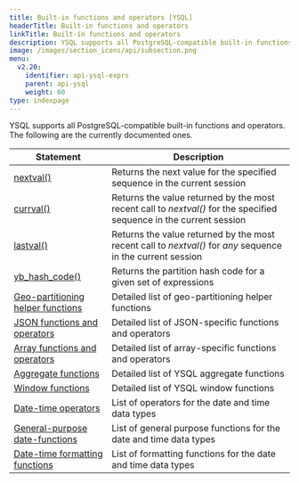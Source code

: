 ```yaml
---
title: Built-in functions and operators [YSQL]
headerTitle: Built-in functions and operators
linkTitle: Built-in functions and operators
description: YSQL supports all PostgreSQL-compatible built-in functions and operators.
image: /images/section_icons/api/subsection.png
menu:
  v2.20:
    identifier: api-ysql-exprs
    parent: api-ysql
    weight: 60
type: indexpage
---
```


YSQL supports all PostgreSQL-compatible built-in functions and operators. The following are the currently documented ones.

| Statement | Description |
|-----------|-------------|
| [nextval()](func_nextval) | Returns the next value for the specified sequence in the current session |
| [currval()](func_currval) | Returns the value returned by the most recent call to _nextval()_ for the specified sequence in the current session |
| [lastval()](func_lastval) | Returns the value returned by the most recent call to _nextval()_ for _any_ sequence in the current session |
| [yb_hash_code()](func_yb_hash_code) | Returns the partition hash code for a given set of expressions |
| [Geo-partitioning helper functions](./geo_partitioning_helper_functions/) | Detailed list of geo-partitioning helper functions |
| [JSON functions and operators](../datatypes/type_json/functions-operators/) | Detailed list of JSON-specific functions and operators |
| [Array functions and operators](../datatypes/type_array/functions-operators/) | Detailed list of array-specific functions and operators |
| [Aggregate functions](./aggregate_functions/) | Detailed list of YSQL aggregate functions |
| [Window functions](./window_functions/) | Detailed list of YSQL window functions |
| [Date-time operators](../datatypes/type_datetime/operators/) | List of operators for the date and time data types |
| [General-purpose date-functions](../datatypes/type_datetime/functions/) | List of general purpose functions for the date and time data types |
| [Date-time formatting functions](../datatypes/type_datetime/formatting-functions/) | List of formatting functions for the date and time data types |
